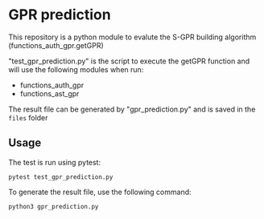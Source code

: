 # GPR prediction

This repository is a python module to evalute the S-GPR building algorithm (functions_auth_gpr.getGPR)

"test_gpr_prediction.py" is the script to execute the getGPR function and will use the following modules when run:
- functions_auth_gpr
- functions_ast_gpr

The result file can be generated by "gpr_prediction.py" and is saved in the ```files``` folder

## Usage

The test is run using pytest:

```
pytest test_gpr_prediction.py
```

To generate the result file, use the following command:

```
python3 gpr_prediction.py
```

